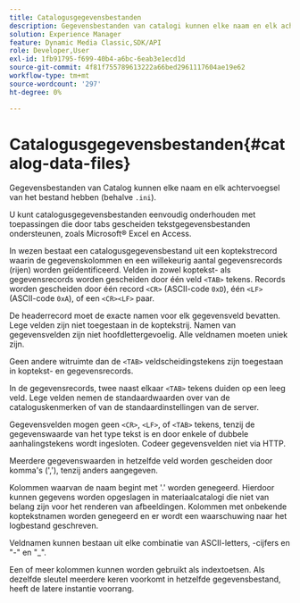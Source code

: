 ```yaml
---
title: Catalogusgegevensbestanden
description: Gegevensbestanden van catalogi kunnen elke naam en elk achtervoegsel van het bestand hebben (behalve .ini).
solution: Experience Manager
feature: Dynamic Media Classic,SDK/API
role: Developer,User
exl-id: 1fb91795-f699-40b4-a6bc-6eab3e1ecd1d
source-git-commit: 4f81f755789613222a66bed2961117604ae19e62
workflow-type: tm+mt
source-wordcount: '297'
ht-degree: 0%

---
```


# Catalogusgegevensbestanden{#catalog-data-files}

Gegevensbestanden van Catalog kunnen elke naam en elk achtervoegsel van het bestand hebben (behalve `.ini`).

U kunt catalogusgegevensbestanden eenvoudig onderhouden met toepassingen die door tabs gescheiden tekstgegevensbestanden ondersteunen, zoals Microsoft® Excel en Access.

In wezen bestaat een catalogusgegevensbestand uit een koptekstrecord waarin de gegevenskolommen en een willekeurig aantal gegevensrecords (rijen) worden geïdentificeerd. Velden in zowel koptekst- als gegevensrecords worden gescheiden door één veld `<TAB>` tekens. Records worden gescheiden door één record `<CR>` (ASCII-code `0xD`), één `<LF>` (ASCII-code `0xA`), of een `<CR><LF>` paar.

De headerrecord moet de exacte namen voor elk gegevensveld bevatten. Lege velden zijn niet toegestaan in de koptekstrij. Namen van gegevensvelden zijn niet hoofdlettergevoelig. Alle veldnamen moeten uniek zijn.

Geen andere witruimte dan de `<TAB>` veldscheidingstekens zijn toegestaan in koptekst- en gegevensrecords.

In de gegevensrecords, twee naast elkaar `<TAB>` tekens duiden op een leeg veld. Lege velden nemen de standaardwaarden over van de cataloguskenmerken of van de standaardinstellingen van de server.

Gegevensvelden mogen geen `<CR>`, `<LF>`, of `<TAB>` tekens, tenzij de gegevenswaarde van het type tekst is en door enkele of dubbele aanhalingstekens wordt ingesloten. Codeer gegevensvelden niet via HTTP.

Meerdere gegevenswaarden in hetzelfde veld worden gescheiden door komma&#39;s (&#39;,&#39;), tenzij anders aangegeven.

Kolommen waarvan de naam begint met &#39;.&#39; worden genegeerd. Hierdoor kunnen gegevens worden opgeslagen in materiaalcatalogi die niet van belang zijn voor het renderen van afbeeldingen. Kolommen met onbekende koptekstnamen worden genegeerd en er wordt een waarschuwing naar het logbestand geschreven.

Veldnamen kunnen bestaan uit elke combinatie van ASCII-letters, -cijfers en &quot;-&quot; en &quot;_&quot;.

Een of meer kolommen kunnen worden gebruikt als indextoetsen. Als dezelfde sleutel meerdere keren voorkomt in hetzelfde gegevensbestand, heeft de latere instantie voorrang.
